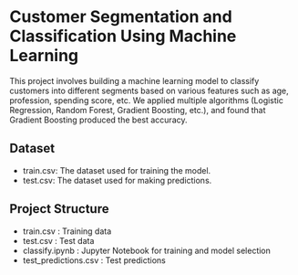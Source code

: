 # Customer Segmentation and Classification Using Machine Learning
This project involves building a machine learning model to classify customers into different segments based on various features such as age, profession, spending score, etc.
We applied multiple algorithms (Logistic Regression, Random Forest, Gradient Boosting, etc.), and found that Gradient Boosting produced the best accuracy.


## Dataset
- train.csv: The dataset used for training the model.
- test.csv: The dataset used for making predictions. 

## Project Structure
- train.csv :                 Training data
- test.csv  :                 Test data
- classify.ipynb   :          Jupyter Notebook for training and model selection
- test_predictions.csv  :     Test predictions

